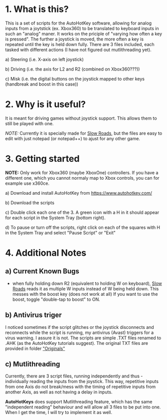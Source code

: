 # 1. What is this?
This is a set of scripts for the AutoHotKey software, allowing for analog inputs from a joytstick (ex. Xbox360) to be translated to keyboard inputs in such an "analog" maner. It works on the priciple of "varying how often a key is pressed". The further a joystick is moved, the more often a key is repeated until the key is held down fully.
There are 3 files included, each tasked with different actions (I have not figured out mutlithreading yet). 

a) Steering (i.e. X-axis on left joystick)

b) Driving (i.e. the axis for L2 and R2 (combined on Xbox360???))

c) Misk (i.e. the digital buttons on the joystick mapped to other keys (handbreak and boost in this case))


# 2. Why is it useful?
It is meant for driving games without joystick support. This allows them to still be played with one. 

*NOTE:*
Currently it is specially made for [Slow Roads](https://slowroads.io/ "Slow Roads"), but the files are easy to edit with just notepad (or notepad++) to ajust for any other game.


# 3. Getting started

**NOTE:** Only work for Xbox360 (maybe XboxOne) controllers. If you have a different one, which you cannot normaly map to Xbox controls, you can for example use x360ce.

a) Download and install AutoHotKey from https://www.autohotkey.com/

b) Download the scripts

c) Double click each one of the 3. A green icon with a H in it should appear for each script in the System Tray (bottom right). 

d) To pause or turn off the scripts, right click on each of the squares with H in the System Tray and select "Pause Script" or "Exit"


# 4. Additional Notes

## a) Current Known Bugs
- when fully holding down R2 (equivalent to holding W on keyboard), [Slow Roads](https://slowroads.io/) reads it as multiple W inputs instead of W being held down. This messes with the boost key (does not work at all)
If you want to use the boost, toggle "double-tap to boost" to ON. 

## b) Antivirus triger
I noticed sometimes if the script glitches or the joystick disconnects and reconnects while the script is running, my antivirus (Avast) triggers for a virus warning. I assure it is not.
The scripts are simple .TXT files renamed to .AHK (as the AutoHotKey tutorials suggest). The original TXT files are provided in folder ["Originals"](Originals/)

## c) Mutlithreading
Currently, there are 3 script files, running independently and thus - individually reading the inputs from the joystick. This way, repetitive inputs from one Axis do not break/mess with the timing of repetitive inputs from another Axis, as well as not having a delay in inputs.

**AutoHotKeys** does support Mutlithreading feature, which has the same "independent reading" behaviour and will allow all 3 files to be put into one. When I get the time, I will try to implement it as well. 


